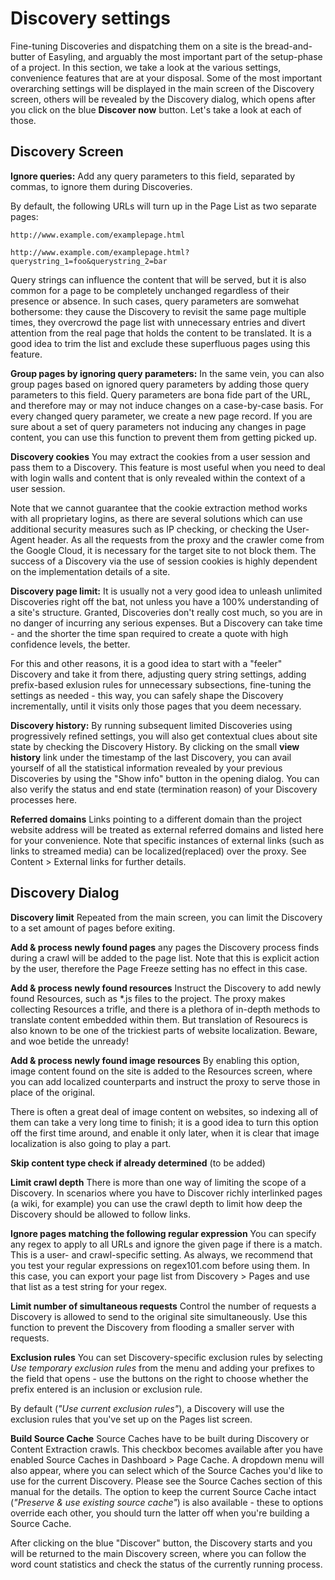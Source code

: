 # Discovery settings

Fine-tuning Discoveries and dispatching them on a site is the bread-and-butter of Easyling, and arguably the most important part of the setup-phase of a project. In this section, we take a look at the various settings, convenience features that are at your disposal. Some of the most important overarching settings will be displayed in the main screen of the Discovery screen, others will be revealed by the Discovery dialog, which opens after you click on the blue **Discover now** button. Let's take a look at each of those.

## Discovery Screen

**Ignore queries:** Add any query parameters to this field, separated by commas, to ignore them during Discoveries.

By default, the following URLs will turn up in the Page List as two separate pages:

`http://www.example.com/examplepage.html`

`http://www.example.com/examplepage.html?querystring_1=foo&querystring_2=bar`

Query strings can influence the content that will be served, but it is also common for a page to be completely unchanged regardless of their presence or absence. In such cases, query parameters are somwehat bothersome: they cause the Discovery to revisit the same page multiple times, they overcrowd the page list with unnecessary entries and divert attention from the real page that holds the content to be translated. It is a good idea to trim the list and exclude these superfluous pages using this feature.

**Group pages by ignoring query parameters:** In the same vein, you can also group pages based on ignored query parameters by adding those query parameters to this field. Query parameters are bona fide part of the URL, and therefore may or may not induce changes on a case-by-case basis. For every changed query parameter, we create a new page record. If you are sure about a set of query parameters not inducing any changes in page content, you can use this function to prevent them from getting picked up.

**Discovery cookies** You may extract the cookies from a user session and pass them to a Discovery. This feature is most useful when you need to deal with login walls and content that is only revealed within the context of a user session.

Note that we cannot guarantee that the cookie extraction method works with all proprietary logins, as there are several solutions which can use additional security measures such as IP checking, or checking the User-Agent header. As all the requests from the proxy and the crawler come from the Google Cloud, it is necessary for the target site to not block them. The success of a Discovery via the use of session cookies is highly dependent on the implementation details of a site.

**Discovery page limit:** It is usually not a very good idea to unleash unlimited Discoveries right off the bat, not unless you have a 100% understanding of a site's structure. Granted, Discoveries don't really cost much, so you are in no danger of incurring any serious expenses. But a Discovery can take time - and the shorter the time span required to create a quote with high confidence levels, the better.

For this and other reasons, it is a good idea to start with a "feeler" Discovery and take it from there, adjusting query string settings, adding prefix-based exlusion rules for unnecessary subsections, fine-tuning the settings as needed - this way, you can safely shape the Discovery incrementally, until it visits only those pages that you deem necessary.

**Discovery history:** By running subsequent limited Discoveries using progressively refined settings, you will also get contextual clues about site state by checking the Discovery History. By clicking on the small **view history** link under the timestamp of the last Discovery, you can avail yourself of all the statistical information revealed by your previous Discoveries by using the "Show info" button in the opening dialog. You can also verify the status and end state (termination reason) of your Discovery processes here.

**Referred domains** Links pointing to a different domain than the project website address will be treated as external referred domains and listed here for your convenience. Note that specific instances of external links (such as links to streamed media) can be localized(replaced) over the proxy. See Content > External links for further details.

## Discovery Dialog

**Discovery limit** Repeated from the main screen, you can limit the Discovery to a set amount of pages before exiting.

**Add & process newly found pages** any pages the Discovery process finds during a crawl will be added to the page list. Note that this is explicit action by the user, therefore the Page Freeze setting has no effect in this case.

**Add & process newly found resources** Instruct the Discovery to add newly found Resources, such as *.js files to the project. The proxy makes collecting Resources a trifle, and there is a plethora of in-depth methods to translate content embedded within them. But translation of Resourecs is also known to be one of the trickiest parts of website localization. Beware, and woe betide the unready!

**Add & process newly found image resources** By enabling this option, image content found on the site is added to the Resources screen, where you can add localized counterparts and instruct the proxy to serve those in place of the original.

There is often a great deal of image content on websites, so indexing all of them can take a very long time to finish; it is a good idea to turn this option off the first time around, and enable it only later, when it is clear that image localization is also going to play a part.

**Skip content type check if already determined** (to be added)

**Limit crawl depth** There is more than one way of limiting the scope of a Discovery. In scenarios where you have to Discover richly interlinked pages (a wiki, for example) you can use the crawl depth to limit how deep the Discovery should be allowed to follow links.

**Ignore pages matching the following regular expression** You can specify any regex to apply to all URLs and ignore the given page if there is a match. This is a user- and crawl-specific setting. As always, we recommend that you test your regular expressions on regex101.com before using them. In this case, you can export your page list from Discovery > Pages and use that list as a test string for your regex.

**Limit number of simultaneous requests** Control the number of requests a Discovery is allowed to send to the original site simultaneously. Use this function to prevent the Discovery from flooding a smaller server with requests.

**Exclusion rules** You can set Discovery-specific exclusion rules by selecting _Use temporary exclusion rules_ from the menu and adding your prefixes to the field that opens - use the buttons on the right to choose whether the prefix entered is an inclusion or exclusion rule.

By default (_"Use current exclusion rules"_), a Discovery will use the exclusion rules that you've set up on the Pages list screen.

**Build Source Cache** Source Caches have to be built during Discovery or Content Extraction crawls. This checkbox becomes available after you have enabled Source Caches in Dashboard > Page Cache. A dropdown menu will also appear, where you can select which of the Source Caches you'd like to use for the current Discovery. Please see the Source Caches section of this manual for the details. The option to keep the current Source Cache intact (_"Preserve & use existing source cache"_) is also available - these to options override each other, you should turn the latter off when you're building a Source Cache.

After clicking on the blue "Discover" button, the Discovery starts and you will be returned to the main Discovery screen, where you can follow the word count statistics and check the status of the currently running process.

